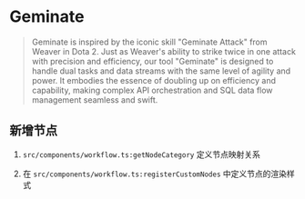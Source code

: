 # Geminate

> Geminate is inspired by the iconic skill "Geminate Attack" from Weaver in Dota 2. Just as Weaver's ability to strike twice in one attack with precision and efficiency, our tool "Geminate" is designed to handle dual tasks and data streams with the same level of agility and power. It embodies the essence of doubling up on efficiency and capability, making complex API orchestration and SQL data flow management seamless and swift.

## 新增节点

1. `src/components/workflow.ts:getNodeCategory` 定义节点映射关系

2. 在 `src/components/workflow.ts:registerCustomNodes` 中定义节点的渲染样式
